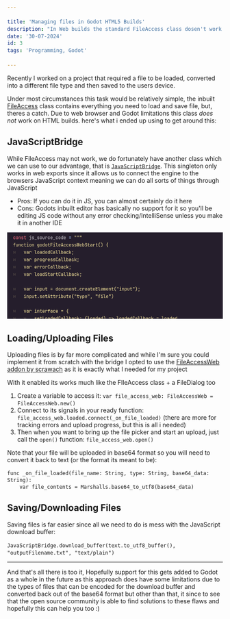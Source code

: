 ```yaml
---

title: 'Managing files in Godot HTML5 Builds'
description: "In Web builds the standard FileAccess class dosen't work so you'll need to get a bit more creative"
date: '30-07-2024'
id: 3
tags: 'Programming, Godot'

---
```


Recently I worked on a project that required a file to be loaded, converted into a different file type and then saved to the users device.

Under most circumstances this task would be relatively simple, the inbuilt [FileAccess](https://docs.godotengine.org/en/stable/classes/class_fileaccess.html) class contains everything you need to load and save file, but, theres a catch. Due to web browser and Godot limitations this class *does not* work on HTML builds. here's what i ended up using to get around this:

## JavaScriptBridge
While FileAccess may not work, we do fortunately have another class which we can use to our advantage, that is [`JavaScriptBridge`](https://docs.godotengine.org/en/stable/classes/class_javascriptbridge.html).
This singleton only works in web exports since it allows us to connect the engine to the browsers JavaScript context meaning we can do all sorts of things through JavaScript

- Pros: If you can do it in JS, you can almost certainly do it here
- Cons: Godots inbuilt editor has basically no support for it so you'll be editing JS code without any error checking/IntelliSense unless you make it in another IDE 

![A text string containing JavaScript Code](https://github.com/Clevertop/vue-website/blob/master/public/img/blogImages/JsCodeInString.png?raw=true)

## Loading/Uploading Files
Uploading files is by far more complicated and while I'm sure you could implement it from scratch with the bridge I opted to use the [FileAccessWeb addon by scrawach](https://godotengine.org/asset-library/asset/2118) as it is exactly what I needed for my project

With it enabled its works much like the FIleAccess class + a FileDialog too

1. Create a variable to access it: `var file_access_web: FileAccessWeb = FileAccessWeb.new()`
2. Connect to its signals in your ready function: `file_access_web.loaded.connect(_on_file_loaded)` (there are more for tracking errors and upload progress, but this is all i needed)
3. Then when you want to bring up the file picker and start an upload, just call the `open()` function: `file_access_web.open()`

Note that your file will be uploaded in base64 format so you will need to convert it back to text (or the format its meant to be): 

```
func _on_file_loaded(file_name: String, type: String, base64_data: String):
	var file_contents = Marshalls.base64_to_utf8(base64_data)
```


## Saving/Downloading Files
Saving files is far easier since all we need to do is mess with the JavaScript download buffer:

`JavaScriptBridge.download_buffer(text.to_utf8_buffer(), "outputFilename.txt", "text/plain")`

---

And that's all there is too it, Hopefully support for this gets added to Godot as a whole in the future as this approach does have some limitations due to the types of files that can be encoded for the download buffer and converted back out of the base64 format but other than that, it since to see that the open source community is able to find solutions to these flaws and hopefully this can help you too :)